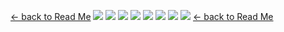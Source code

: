 [<- back to Read Me](https://github.com/defcon24bit/record-and-replay-RF-remote#record-and-replay-rf-signal)
![](pics/record-RF-menu-00001.png)
![](pics/record-RF-menu-00002.png)
![](pics/record-RF-menu-00003.png)
![](pics/record-RF-menu-00004.png)
![](pics/record-RF-menu-00005.png)
![](pics/record-RF-menu-00006.png)
![](pics/record-RF-menu-00007.png)
![](pics/record-RF-menu-00008.png)
[<- back to Read Me](https://github.com/defcon24bit/record-and-replay-RF-remote#record-and-replay-rf-signal)


